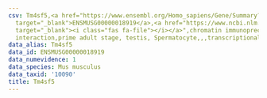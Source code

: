 ```yaml
---
csv: Tm4sf5,<a href="https://www.ensembl.org/Homo_sapiens/Gene/Summary?db=core;g=ENSMUSG00000018919"
  target="_blank">ENSMUSG00000018919</a>,<a href="https://www.ncbi.nlm.nih.gov/pubmed/25450459"
  target="_blank"><i class="fas fa-file"></i></a>",chromatin immunoprecipitation assay,direct
  interaction,prime adult stage, testis, Spermatocyte,,,transcriptional regulation,
data_alias: Tm4sf5
data_id: ENSMUSG00000018919
data_numevidence: 1
data_species: Mus musculus
data_taxid: '10090'
title: Tm4sf5
---
```

